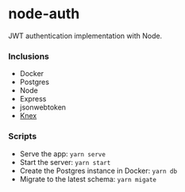 # node-auth
JWT authentication implementation with Node.

### Inclusions
- Docker
- Postgres
- Node
- Express
- jsonwebtoken
- [Knex](https://github.com/knex/knex)

### Scripts
- Serve the app: `yarn serve`
- Start the server: `yarn start`
- Create the Postgres instance in Docker: `yarn db`
- Migrate to the latest schema: `yarn migate`

